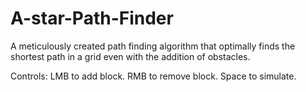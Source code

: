 # A-star-Path-Finder
A meticulously created path finding algorithm that optimally finds the shortest path in a grid even with the addition of obstacles.

Controls:
LMB to add block.
RMB to remove block.
Space to simulate.
